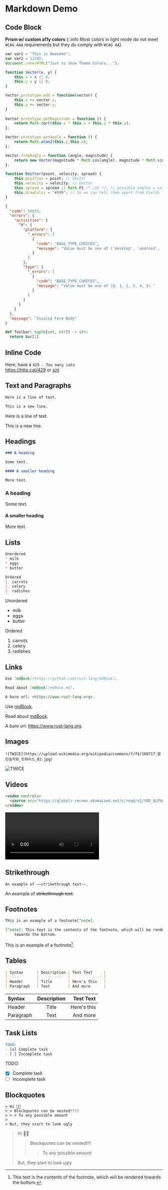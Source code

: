 # Markdown Demo

## Code Block

**Prism w/ custom a11y colors**
{::info Most colors in light mode do not meet `WCAG AAA` requirements but they do comply with `WCAG AA`}

```js
var var1 = "This is Awesome";
var var2 = 12345;
document.innerHTML("Just to show Theme Colors...");

function Vector(x, y) {
    this.x = x || 0;
    this.y = y || 0;
}

Vector.prototype.add = function(vector) {
    this.x += vector.x;
    this.y += vector.y;
}
  
Vector.prototype.getMagnitude = function () {
    return Math.sqrt(this.x * this.x + this.y * this.y);
};

Vector.prototype.getAngle = function () {
    return Math.atan2(this.y,this.x);
};

Vector.fromAngle = function (angle, magnitude) {
    return new Vector(magnitude * Math.cos(angle), magnitude * Math.sin(angle));
};

function Emitter(point, velocity, spread) {
    this.position = point; // Vector
    this.velocity = velocity; // Vector
    this.spread = spread || Math.PI /* /16 */; // possible angles = velocity +/- spread
    this.drawColor = "#999"; // So we can tell them apart from Fields later
}
```

```json
{
  "code": 50035,
  "errors": {
    "activities": {
      "0": {
        "platform": {
          "_errors": [
            {
              "code": "BASE_TYPE_CHOICES",
              "message": "Value must be one of ('desktop', 'android', 'ios')."
            }
          ]
        },
        "type": {
          "_errors": [
            {
              "code": "BASE_TYPE_CHOICES",
              "message": "Value must be one of (0, 1, 2, 3, 4, 5)."
            }
          ]
        }
      }
    }
  },
  "message": "Invalid Form Body"
}
```

```py
def foo(bar: tuple[int, str]) -> str:
  return bar[1]
```

## Inline Code

Here, have a `429 - Too many cats`\
<https://http.cat/429> or [`429`](https://http.cat/429)

## Text and Paragraphs

```md
Here is a line of text.

This is a new line.
```

Here is a line of text.

This is a new line.

## Headings

```md
### A heading 

Some text.

#### A smaller heading 

More text.
```

### A heading 

Some text.

#### A smaller heading 

More text.

## Lists

```md
Unordered
* milk
* eggs
* butter

Ordered
1. carrots
1. celery
1. radishes
```

Unordered
* milk
* eggs
* butter

Ordered
1. carrots
1. celery
2. radishes

## Links

```md
Use [mdBook](https://github.com/rust-lang/mdBook). 

Read about [mdBook](mdBook.md).

A bare url: <https://www.rust-lang.org>.
```

Use [mdBook](https://github.com/rust-lang/mdBook). 

Read about [mdBook](mdBook.md).

A bare url: <https://www.rust-lang.org>.

## Images

`![TWICE](https://upload.wikimedia.org/wikipedia/commons/f/f4/180717_열린음악회_트와이스_02.jpg)`

![TWICE](https://upload.wikimedia.org/wikipedia/commons/f/f4/180717_열린음악회_트와이스_02.jpg)

## Videos

```html
<video controls>
  <source src="https://globalv-rmcnmv.akamaized.net/c/read/v2/VOD_ALPHA/global_v_2021_11_12_370/2898752b-4374-11ec-8fb5-246e96398ca5.mp4?__gda__=1644768116_12acbd46bcf3ef3e55bb525567bacaac" type="video/mp4">
</video>
```
<video controls>
  <source src="https://globalv-rmcnmv.akamaized.net/c/read/v2/VOD_ALPHA/global_v_2021_11_12_370/2898752b-4374-11ec-8fb5-246e96398ca5.mp4?__gda__=1644768116_12acbd46bcf3ef3e55bb525567bacaac" type="video/mp4">
</video>


## Strikethrough

`An example of ~~strikethrough text~~.`

An example of ~~strikethrough text~~.

## Footnotes 

```md
This is an example of a footnote[^note].

[^note]: This text is the contents of the footnote, which will be rendered
    towards the bottom.
```

This is an example of a footnote[^note].

[^note]: This text is the contents of the footnote, which will be rendered
    towards the bottom.

## Tables

```md
| Syntax      | Description | Test Text     |
| :---        |    :----:   |          ---: |
| Header      | Title       | Here's this   |
| Paragraph   | Text        | And more      |
```

| Syntax      | Description | Test Text     |
| :---        |    :----:   |          ---: |
| Header      | Title       | Here's this   |
| Paragraph   | Text        | And more      |

## Task Lists

```md
TODO:
- [x] Complete task
- [ ] Incomplete task
```

TODO:
- [x] Complete task
- [ ] Incomplete task

## Blockquotes

```
> Hi 👋🏻
> > Blockquotes can be nested!!!!
> > > To any possible amount
>
> But, they start to look ugly
```

> Hi 👋🏻
> > Blockquotes can be nested!!!!
> > > To any possible amount
>
> But, they start to look ugly
